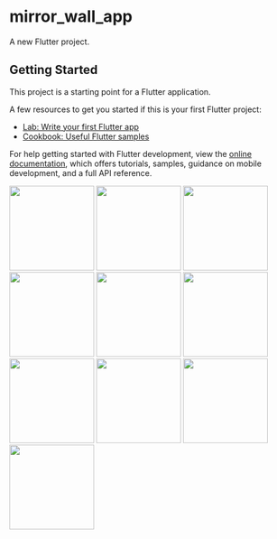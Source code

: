 # mirror_wall_app

A new Flutter project.

## Getting Started

This project is a starting point for a Flutter application.

A few resources to get you started if this is your first Flutter project:

- [Lab: Write your first Flutter app](https://docs.flutter.dev/get-started/codelab)
- [Cookbook: Useful Flutter samples](https://docs.flutter.dev/cookbook)

For help getting started with Flutter development, view the
[online documentation](https://docs.flutter.dev/), which offers tutorials,
samples, guidance on mobile development, and a full API reference.
<p>
  <img src = "https://github.com/vkachhadiya25/mirror_wall_app/assets/131163362/3d019598-cb03-4f59-abca-e12c2815bd7e" hight = '500' width = '150'>
  <img src = "https://github.com/vkachhadiya25/mirror_wall_app/assets/131163362/22f82675-0857-4dbc-bd2e-09ab07350e9b" hight = '500' width = '150'>
  <img src = "https://github.com/vkachhadiya25/mirror_wall_app/assets/131163362/bb293535-9700-47b4-b373-58b6e0740467" hight = '500' width = '150'>
  <img src = "https://github.com/vkachhadiya25/mirror_wall_app/assets/131163362/12dfda47-3673-4134-9091-e0cae1712a40" hight = '500' width = '150'>
  <img src = "https://github.com/vkachhadiya25/mirror_wall_app/assets/131163362/fdde75c6-0007-433a-bcd3-05abaf7d54e9" hight = '500' width = '150'>
  <img src = "https://github.com/vkachhadiya25/mirror_wall_app/assets/131163362/dfab4f3c-377a-4636-b7be-be24a62dee7a" hight = '500' width = '150'>
  <img src = "https://github.com/vkachhadiya25/mirror_wall_app/assets/131163362/19b9edee-8c8d-4909-ac82-f317ac688816" hight = '500' width = '150'>
  <img src = "https://github.com/vkachhadiya25/mirror_wall_app/assets/131163362/af81a6bd-b590-4332-81b7-21b3f4baf9b6" hight = '500' width = '150'>
  <img src = "https://github.com/vkachhadiya25/mirror_wall_app/assets/131163362/c6205140-918b-418b-94cb-ed2f8cb54e49" hight = '500' width = '150'>
  <img src = "https://github.com/vkachhadiya25/mirror_wall_app/assets/131163362/f54c0e56-32f3-43a0-b446-4a10b48c28c8" hight = '500' width = '150'>
</p>
